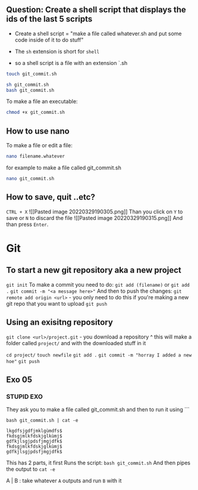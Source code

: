 ## Question:  Create a shell script that displays the ids of the last 5 scripts

- Create a shell script = "make a file called whatever.sh and put some code inside of it to do stuff" 

- The `sh` extension is short for `shell`
- so a shell script is a file with an extension `.sh


```bash
touch git_commit.sh
```


```bash
sh git_commit.sh
bash git_commit.sh
```

To make a file an executable: 
```bash
chmod +x git_commit.sh
```



## How to use nano

To make a file or edit a file: 

```bash
nano filename.whatever
```

for example to make a file called git_commit.sh

```bash
nano git_commit.sh
```

## How to save, quit ..etc?
`CTRL + X`
![[Pasted image 20220329190305.png]]
Than you click on `Y` to save or `N` to discard the file
![[Pasted image 20220329190315.png]]
And than press `Enter`.


# Git


## To start a new git repository aka a new project
`git init`
To make a commit you need to do:
`git add (filename)` or `git add .` 
`git commit -m "<a message here>"`
And then to push the changes:
`git remote add origin <url>` - you only need to do this if you're making a new git repo that you want to upload
`git push`


## Using an exisitng repository
`git clone <url>/project.git` - you download a repository
^ this will make a folder called `project/` and with the downloaded stuff in it

`cd project/`
`touch newfile`
`git add .`
`git commit -m "horray I added a new hoe"`
`git push`



## Exo 05
### STUPID EXO
They ask you to make a file called git_commit.sh
and then to run it using ```

```
bash git_commit.sh | cat -e

lkgdfsjgdfjmklgùmdfs$
fkdsgjmlkfdskjglkùmj$
gdfkjlsgjpdsfjmgjdfk$
fkdsgjmlkfdskjglkùmj$
gdfkjlsgjpdsfjmgjdfk$
```

This has 2 parts, it first
Runs the script: `bash git_commit.sh`
And then pipes the output to `cat -e`

A | B : take whatever `A` outputs and run `B` with it